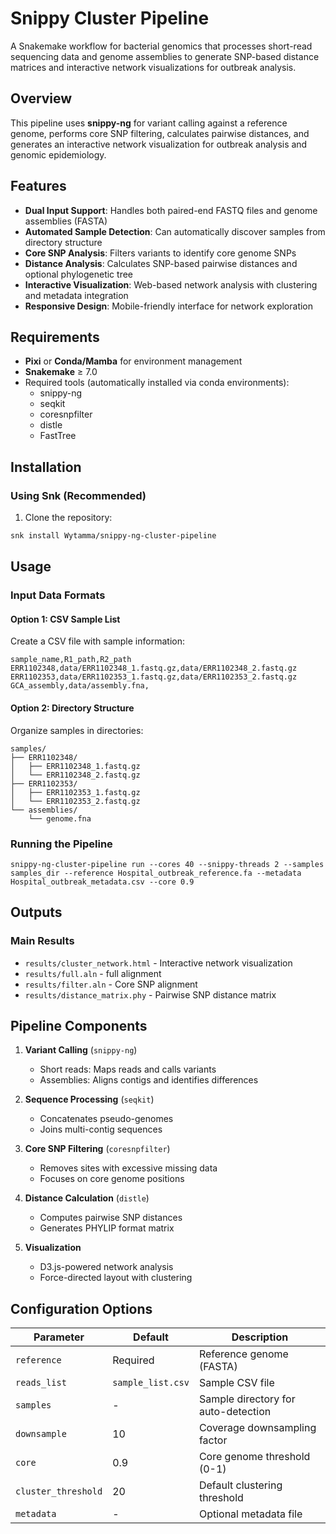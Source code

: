 # Snippy Cluster Pipeline

A Snakemake workflow for bacterial genomics that processes short-read sequencing data and genome assemblies to generate SNP-based distance matrices and interactive network visualizations for outbreak analysis.

## Overview

This pipeline uses **snippy-ng** for variant calling against a reference genome, performs core SNP filtering, calculates pairwise distances, and generates an interactive network visualization for outbreak analysis and genomic epidemiology.

## Features

- **Dual Input Support**: Handles both paired-end FASTQ files and genome assemblies (FASTA)
- **Automated Sample Detection**: Can automatically discover samples from directory structure
- **Core SNP Analysis**: Filters variants to identify core genome SNPs
- **Distance Analysis**: Calculates SNP-based pairwise distances and optional phylogenetic tree
- **Interactive Visualization**: Web-based network analysis with clustering and metadata integration
- **Responsive Design**: Mobile-friendly interface for network exploration

## Requirements

- **Pixi** or **Conda/Mamba** for environment management
- **Snakemake** ≥ 7.0
- Required tools (automatically installed via conda environments):
  - snippy-ng
  - seqkit
  - coresnpfilter
  - distle
  - FastTree

## Installation

### Using Snk (Recommended)

1. Clone the repository:
```bash
snk install Wytamma/snippy-ng-cluster-pipeline
```

## Usage

### Input Data Formats

#### Option 1: CSV Sample List
Create a CSV file with sample information:
```csv
sample_name,R1_path,R2_path
ERR1102348,data/ERR1102348_1.fastq.gz,data/ERR1102348_2.fastq.gz
ERR1102353,data/ERR1102353_1.fastq.gz,data/ERR1102353_2.fastq.gz
GCA_assembly,data/assembly.fna,
```

#### Option 2: Directory Structure
Organize samples in directories:
```
samples/
├── ERR1102348/
│   ├── ERR1102348_1.fastq.gz
│   └── ERR1102348_2.fastq.gz
├── ERR1102353/
│   ├── ERR1102353_1.fastq.gz
│   └── ERR1102353_2.fastq.gz
└── assemblies/
    └── genome.fna
```

### Running the Pipeline

```
snippy-ng-cluster-pipeline run --cores 40 --snippy-threads 2 --samples samples_dir --reference Hospital_outbreak_reference.fa --metadata Hospital_outbreak_metadata.csv --core 0.9
```

## Outputs

### Main Results
- `results/cluster_network.html` - Interactive network visualization
- `results/full.aln` - full alignment
- `results/filter.aln` - Core SNP alignment
- `results/distance_matrix.phy` - Pairwise SNP distance matrix

## Pipeline Components

1. **Variant Calling** (`snippy-ng`)
   - Short reads: Maps reads and calls variants
   - Assemblies: Aligns contigs and identifies differences

2. **Sequence Processing** (`seqkit`)
   - Concatenates pseudo-genomes
   - Joins multi-contig sequences

3. **Core SNP Filtering** (`coresnpfilter`)
   - Removes sites with excessive missing data
   - Focuses on core genome positions

4. **Distance Calculation** (`distle`)
   - Computes pairwise SNP distances
   - Generates PHYLIP format matrix

6. **Visualization**
   - D3.js-powered network analysis
   - Force-directed layout with clustering

## Configuration Options

| Parameter | Default | Description |
|-----------|---------|-------------|
| `reference` | Required | Reference genome (FASTA) |
| `reads_list` | `sample_list.csv` | Sample CSV file |
| `samples` | - | Sample directory for auto-detection |
| `downsample` | 10 | Coverage downsampling factor |
| `core` | 0.9 | Core genome threshold (0-1) |
| `cluster_threshold` | 20 | Default clustering threshold |
| `metadata` | - | Optional metadata file |


